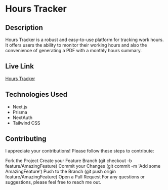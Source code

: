 # Hours Tracker

## Description

Hours Tracker is a robust and easy-to-use platform for tracking work hours. It offers users the ability to monitor their working hours and also the convenience of generating a PDF with a monthly hours summary.

## Live Link

[Hours Tracker](https://hours-tracker-adekpp.vercel.app)

## Technologies Used

- Next.js
- Prisma
- NextAuth
- Tailwind CSS

## Contributing
I appreciate your contributions! Please follow these steps to contribute:

Fork the Project
Create your Feature Branch (git checkout -b feature/AmazingFeature)
Commit your Changes (git commit -m 'Add some AmazingFeature')
Push to the Branch (git push origin feature/AmazingFeature)
Open a Pull Request
For any questions or suggestions, please feel free to reach me out.
